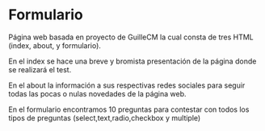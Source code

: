 # Formulario
Página web basada en proyecto de GuilleCM la cual consta de tres HTML (index, about, y formulario).

En el index se hace una breve y bromista presentación de la página donde se realizará el test.

En el about la información a sus respectivas redes sociales para seguir todas las pocas o nulas novedades de la página web.

En el formulario encontramos 10 preguntas para contestar con todos los tipos de preguntas (select,text,radio,checkbox y multiple)
